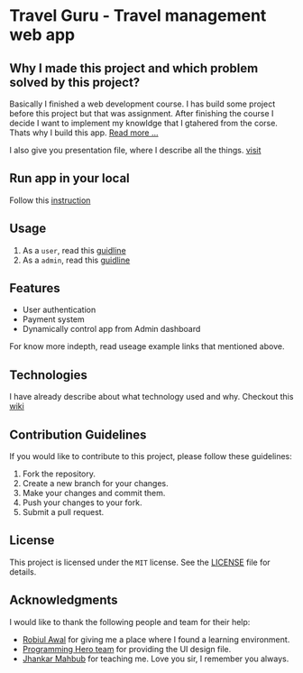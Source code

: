 # Travel Guru - Travel management web app

##  Why I made this project and which problem solved by this project?
Basically I finished a web development course. I has build some project before this project but that was assignment. After finishing the course I decide I want to implement my knowldge that I gtahered from the corse. Thats why I build this app. [Read more ...](https://github.com/osama2kabdullah/travel-guru-client/wiki/Stack-explaination-Q&A)

I also give you presentation file, where I describe all the things. [visit](https://docs.google.com/presentation/d/1ssWHY2IVo-YyInOiDP2PbBqJx4y8ETH8AoYi9mESZN4/edit?usp=sharing)

## Run app in your local

Follow this [instruction](https://github.com/osama2kabdullah/travel-guru-client/wiki/Run-app-locally)

## Usage
1. As a `user`, read this [guidline](https://github.com/osama2kabdullah/travel-guru-client/wiki/User-usage-example)
2. As a `admin`, read this [guidline](https://github.com/osama2kabdullah/travel-guru-client/wiki/Admin-usage-example)

## Features

* User authentication
* Payment system
* Dynamically control app from Admin dashboard

For know more indepth, read useage example links that mentioned above.

## Technologies

I have already describe about what technology used and why. Checkout this [wiki](https://github.com/osama2kabdullah/travel-guru-client/wiki/Stack-explaination-Q&A)

## Contribution Guidelines

If you would like to contribute to this project, please follow these guidelines:

1. Fork the repository.
2. Create a new branch for your changes.
3. Make your changes and commit them.
4. Push your changes to your fork.
5. Submit a pull request.

## License

This project is licensed under the `MIT` license. See the [LICENSE](https://github.com/osama2kabdullah/travel-guru-client/blob/main/LICENSE) file for details.

## Acknowledgments

I would like to thank the following people and team for their help:

- [Robiul Awal](https://github.com/Robiul92) for giving me a place where I found a learning environment.
- [Programming Hero team](https://github.com/ProgrammingHero1) for providing the UI design file.
- [Jhankar Mahbub](https://github.com/jhankarpHero) for teaching me. Love you sir, I remember you always.
